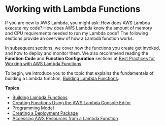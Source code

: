 # Working with Lambda Functions<a name="lambda-introduction-function"></a>

If you are new to AWS Lambda, you might ask: How does AWS Lambda execute my code? How does AWS Lambda know the amount of memory and CPU requirements needed to run my Lambda code? The following sections provide an overview of how a Lambda function works\. 

In subsequent sections, we cover how the functions you create get invoked, and how to deploy and monitor them\. We also recommend reading the **Function Code** and **Function Configuration** sections at [Best Practices for Working with AWS Lambda Functions](best-practices.md)\.

To begin, we introduce you to the topic that explains the fundamentals of building a Lambda function, [Building Lambda Functions](lambda-app.md)\.

**Topics**
+ [Building Lambda Functions](lambda-app.md)
+ [Creating Functions Using the AWS Lambda Console Editor](code-editor.md)
+ [Programming Model](programming-model-v2.md)
+ [Creating a Deployment Package](deployment-package-v2.md)
+ [Accessing AWS Resources from a Lambda Function](accessing-resources.md)
